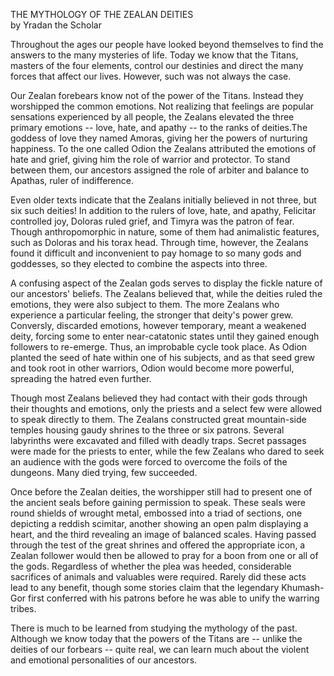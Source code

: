 THE MYTHOLOGY OF THE ZEALAN DEITIES  
by Yradan the Scholar  
  
Throughout the ages our people have looked beyond themselves to find the answers to the many mysteries of life. Today we know that the Titans, masters of the four elements, control our destinies and direct the many forces that affect our lives. However, such was not always the case.  
  
Our Zealan forebears know not of the power of the Titans. Instead they worshipped the common emotions. Not realizing that feelings are popular sensations experienced by all people, the Zealans elevated the three primary emotions -- love, hate, and apathy -- to the ranks of deities.The goddess of love they named Amoras, giving her the powers of nurturing happiness. To the one called Odion the Zealans attributed the emotions of hate and grief, giving him the role of warrior and protector. To stand between them, our ancestors assigned the role of arbiter and balance to Apathas, ruler of indifference.  
  
Even older texts indicate that the Zealans initially believed in not three, but six such deities! In addition to the rulers of love, hate, and apathy, Felicitar controlled joy, Doloras ruled grief, and Timyra was the patron of fear. Though anthropomorphic in nature, some of them had animalistic features, such as Doloras and his torax head. Through time, however, the Zealans found it difficult and inconvenient to pay homage to so many gods and goddesses, so they elected to combine the aspects into three.  
  
A confusing aspect of the Zealan gods serves to display the fickle nature of our ancestors' beliefs. The Zealans believed that, while the deities ruled the emotions, they were also subject to them. The more Zealans who experience a particular feeling, the stronger that deity's power grew. Conversly, discarded emotions, however temporary, meant a weakened deity, forcing some to enter near-catatonic states until they gained enough followers to re-emerge. Thus, an improbable cycle took place. As Odion planted the seed of hate within one of his subjects, and as that seed grew and took root in other warriors, Odion would become more powerful, spreading the hatred even further.  
  
Though most Zealans believed they had contact with their gods through their thoughts and emotions, only the priests and a select few were allowed to speak directly to them. The Zealans constructed great mountain-side temples housing gaudy shrines to the three or six patrons. Several labyrinths were excavated and filled with deadly traps. Secret passages were made for the priests to enter, while the few Zealans who dared to seek an audience with the gods were forced to overcome the foils of the dungeons. Many died trying, few succeeded.  
  
Once before the Zealan deities, the worshipper still had to present one of the ancient seals before gaining permission to speak. These seals were round shields of wrought metal, embossed into a triad of sections, one depicting a reddish scimitar, another showing an open palm displaying a heart, and the third revealing an image of balanced scales. Having passed through the test of the great shrines and offered the appropriate icon, a Zealan follower would then be allowed to pray for a boon from one or all of the gods. Regardless of whether the plea was heeded, considerable sacrifices of animals and valuables were required. Rarely did these acts lead to any benefit, though some stories claim that the legendary Khumash-Gor first conferred with his patrons before he was able to unify the warring tribes.  
  
There is much to be learned from studying the mythology of the past. Although we know today that the powers of the Titans are -- unlike the deities of our forbears -- quite real, we can learn much about the violent and emotional personalities of our ancestors.